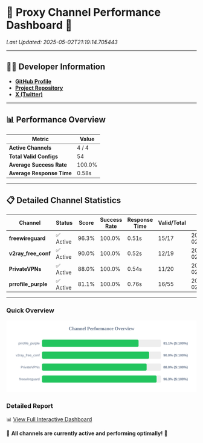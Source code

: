 # 🌟 Proxy Channel Performance Dashboard 🌟

_Last Updated: 2025-05-02T21:19:14.705443_

---

## 👩‍💻 Developer Information

- **[GitHub Profile](https://github.com/4n0nymou3)**  
- **[Project Repository](https://github.com/4n0nymou3/multi-proxy-config-fetcher)**  
- **[X (Twitter)](https://x.com/4n0nymou3)**  

---

## 📊 Performance Overview

| Metric                | Value       |
|-----------------------|-------------|
| **Active Channels**   | 4 / 4       |
| **Total Valid Configs** | 54          |
| **Average Success Rate** | 100.0%      |
| **Average Response Time** | 0.58s       |

---

## 📋 Detailed Channel Statistics

| Channel          | Status     | Score  | Success Rate | Response Time | Valid/Total | Last Success               |
|------------------|------------|--------|--------------|---------------|-------------|----------------------------|
| **freewireguard**  | ✅ Active  | 96.3%  | 100.0% | 0.51s         | 15/17       | 2025-05-02T21:19:14.703678 |
| **v2ray_free_conf**  | ✅ Active  | 90.0%  | 100.0% | 0.52s         | 12/19       | 2025-05-02T21:19:13.594499 |
| **PrivateVPNs**  | ✅ Active  | 88.0%  | 100.0% | 0.54s         | 11/20       | 2025-05-02T21:19:14.161921 |
| **prrofile_purple**  | ✅ Active  | 81.1%  | 100.0% | 0.76s         | 16/55       | 2025-05-02T21:19:13.010679 |

---

### Quick Overview
<div align="center">
  <a href="https://raw.githubusercontent.com/nullluser/NullRepo/refs/heads/main/assets/channel_stats_chart.svg">
    <img src="https://raw.githubusercontent.com/nullluser/NullRepo/refs/heads/main/assets/channel_stats_chart.svg" alt="Source Performance Statistics" width="800">
  </a>
</div>

### Detailed Report
📊 [View Full Interactive Dashboard](https://htmlpreview.github.io/?https://github.com/nullluser/NullRepo/blob/main/assets/performance_report.html)

🎉 **All channels are currently active and performing optimally!** 🎉
